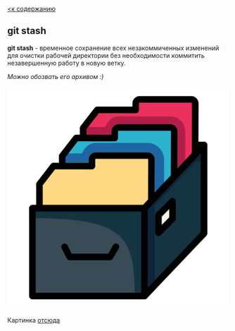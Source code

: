 [<к содержанию](./readme.md)

## git stash

**git stash** - временное сохранение всех незакоммиченных изменений для очистки рабочей директории без необходимости коммитить незавершенную работу в новую ветку.

*Можно обозвать его архивом :)*

![git-stash](./assets/file_archive_icon_193973.png)

Картинка [отсюда](https://icon-icons.com/ru/%D0%B7%D0%BD%D0%B0%D1%87%D0%BE%D0%BA/%D1%84%D0%B0%D0%B9%D0%BB-%D0%B0%D1%80%D1%85%D0%B8%D0%B2/193973)
